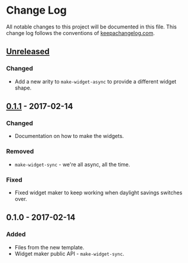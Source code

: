 # Change Log
All notable changes to this project will be documented in this file. This change log follows the conventions of [keepachangelog.com](http://keepachangelog.com/).

## [Unreleased]
### Changed
- Add a new arity to `make-widget-async` to provide a different widget shape.

## [0.1.1] - 2017-02-14
### Changed
- Documentation on how to make the widgets.

### Removed
- `make-widget-sync` - we're all async, all the time.

### Fixed
- Fixed widget maker to keep working when daylight savings switches over.

## 0.1.0 - 2017-02-14
### Added
- Files from the new template.
- Widget maker public API - `make-widget-sync`.

[Unreleased]: https://github.com/your-name/dashtrump/compare/0.1.1...HEAD
[0.1.1]: https://github.com/your-name/dashtrump/compare/0.1.0...0.1.1
